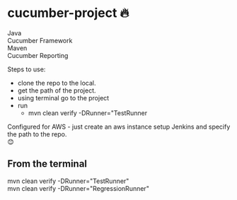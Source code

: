 # cucumber-project 🔥

Java <br>
Cucumber Framework <br>
Maven <br>
Cucumber Reporting <br>

Steps to use:
* clone the repo to the local.
* get the path of the project.
* using terminal go to the project
* run
  * mvn clean verify -DRunner="TestRunner

Configured for AWS - just create an aws instance setup Jenkins and specify the path to the repo.<br> 😊

## From the terminal <br>
mvn clean verify -DRunner="TestRunner"<br>
mvn clean verify -DRunner="RegressionRunner"
